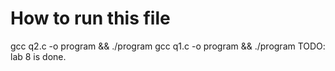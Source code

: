 # How to run this file
gcc q2.c -o program && ./program
gcc q1.c -o program && ./program
TODO: lab 8 is done. 